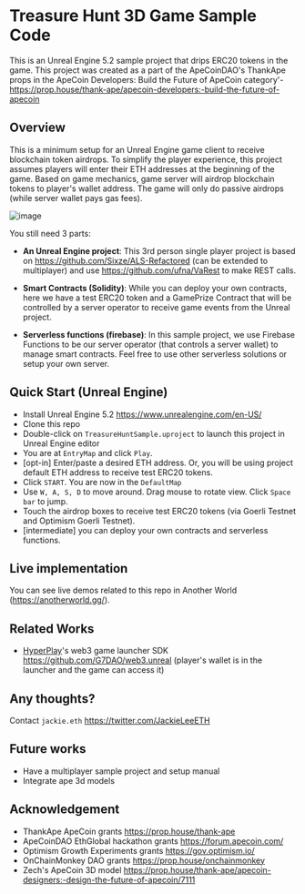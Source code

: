 # Treasure Hunt 3D Game Sample Code
This is an Unreal Engine 5.2 sample project that drips ERC20 tokens in the game. This project was created as a part of the ApeCoinDAO's ThankApe props in the ApeCoin Developers: Build the Future of ApeCoin category'- https://prop.house/thank-ape/apecoin-developers:-build-the-future-of-apecoin

## Overview
This is a minimum setup for an Unreal Engine game client to receive blockchain token airdrops. To simplify the player experience, this project assumes players will enter their ETH addresses at the beginning of the game. Based on game mechanics, game server will airdrop blockchain tokens to player's wallet address. The game will only do passive airdrops (while server wallet pays gas fees).

![image](https://github.com/AnotherWorldDAO/ue5-treasurehunt/assets/182446/16676284-9fde-4a66-8cf5-e96d8b41bfc8)

You still need 3 parts:
- **An Unreal Engine project**: This 3rd person single player project is based on https://github.com/Sixze/ALS-Refactored (can be extended to multiplayer) and use https://github.com/ufna/VaRest to make REST calls.

- **Smart Contracts (Solidity)**: While you can deploy your own contracts, here we have a test ERC20 token and a GamePrize Contract that will be controlled by a server operator to receive game events from the Unreal project.

- **Serverless functions (firebase)**: In this sample project, we use Firebase Functions to be our server operator (that controls a server wallet) to manage smart contracts. Feel free to use other serverless solutions or setup your own server.


## Quick Start (Unreal Engine)
- Install Unreal Engine 5.2 https://www.unrealengine.com/en-US/
- Clone this repo
- Double-click on `TreasureHuntSample.uproject` to launch this project in Unreal Engine editor
- You are at `EntryMap` and click `Play`. 
- [opt-in] Enter/paste a desired ETH address. Or, you will be using project default ETH address to receive test ERC20 tokens.
- Click `START`. You are now in the `DefaultMap`
- Use `W, A, S, D` to move around. Drag mouse to rotate view. Click `Space bar` to jump.
- Touch the airdrop boxes to receive test ERC20 tokens (via Goerli Testnet and Optimism Goerli Testnet).
- [intermediate] you can deploy your own contracts and serverless functions.

## Live implementation
You can see live demos related to this repo in Another World (https://anotherworld.gg/).

## Related Works
- [HyperPlay](https://www.hyperplay.xyz/)'s web3 game launcher SDK https://github.com/G7DAO/web3.unreal (player's wallet is in the launcher and the game can access it)

## Any thoughts?
Contact `jackie.eth` https://twitter.com/JackieLeeETH

## Future works
- Have a multiplayer sample project and setup manual
- Integrate ape 3d models

## Acknowledgement
- ThankApe ApeCoin grants https://prop.house/thank-ape
- ApeCoinDAO EthGlobal hackathon grants https://forum.apecoin.com/
- Optimism Growth Experiments grants https://gov.optimism.io/
- OnChainMonkey DAO grants https://prop.house/onchainmonkey
- Zech's ApeCoin 3D model https://prop.house/thank-ape/apecoin-designers:-design-the-future-of-apecoin/7111
